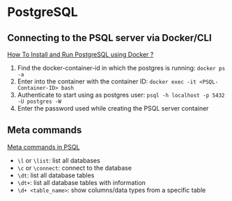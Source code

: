 # PostgreSQL

## Connecting to the PSQL server via Docker/CLI
[How To Install and Run PostgreSQL using Docker ?][postgresql-01]

1. Find the docker-container-id in which the postgres is running: `docker ps -a`
2. Enter into the container with the container ID: `docker exec -it <PSQL-Container-ID> bash`
3. Authenticate to start using as postgres user: `psql -h localhost -p 5432 -U postgres -W`
4. Enter the password used while creating the PSQL server container

## Meta commands
[Meta commands in PSQL][postgresql-02]

- `\l`  or `\list`: list all databases
- `\c` or `\connect`: connect to the database
- `\dt`: list all database tables
- `\dt+`: list all database tables with information
- `\d+ <table_name>`: show columns/data types from a specific table

<!--- References --->

[postgresql-01]: https://dev.to/shree_j/how-to-install-and-run-psql-using-docker-41j2
[postgresql-02]: https://dataschool.com/learn-sql/meta-commands-in-psql/
